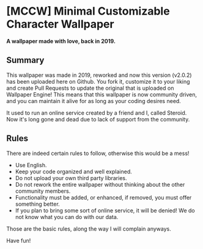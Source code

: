 # [MCCW] Minimal Customizable Character Wallpaper
**A wallpaper made with love, back in 2019.**


## Summary
This wallpaper was made in 2019, reworked and now this version (v2.0.2) has been uploaded here on Github.
You fork it, customize it to your liking and create Pull Requests to update the original that is uploaded on Wallpaper Engine!
This means that this wallpaper is now community driven, and you can maintain it alive for as long as your coding desires need.

It used to run an online service created by a friend and I, called Steroid. Now it's long gone and dead due to lack of support from the community.

## Rules
There are indeed certain rules to follow, otherwise this would be a mess!

  - Use English.
  - Keep your code organized and well explained.
  - Do not upload your own third party libraries.
  - Do not rework the entire wallpaper without thinking about the other community members.
  - Functionality must be added, or enhanced, if removed, you must offer something better.
  - If you plan to bring some sort of online service, it will be denied! We do not know what you can do with our data.

Those are the basic rules, along the way I will complain anyways.

Have fun!
